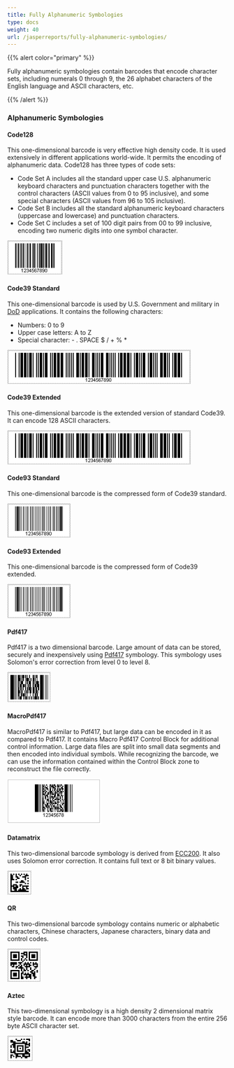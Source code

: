 ```yaml
---
title: Fully Alphanumeric Symbologies
type: docs
weight: 40
url: /jasperreports/fully-alphanumeric-symbologies/
---
```


{{% alert color="primary" %}} 

Fully alphanumeric symbologies contain barcodes that encode character sets, including numerals 0 through 9, the 26 alphabet characters of the English language and ASCII characters, etc.

{{% /alert %}} 
### **Alphanumeric Symbologies**
#### **Code128**
This one-dimensional barcode is very effective high density code. It is used extensively in different applications world-wide. It permits the encoding of alphanumeric data. Code128 has three types of code sets:

- Code Set A includes all the standard upper case U.S. alphanumeric keyboard characters and punctuation characters together with the control characters (ASCII values from 0 to 95 inclusive), and some special characters (ASCII values from 96 to 105 inclusive).
- Code Set B includes all the standard alphanumeric keyboard characters (uppercase and lowercase) and punctuation characters.
- Code Set C includes a set of 100 digit pairs from 00 to 99 inclusive, encoding two numeric digits into one symbol character.

![todo:image_alt_text](fully-alphanumeric-symbologies_1.png)
#### **Code39 Standard**
This one-dimensional barcode is used by U.S. Government and military in [DoD](http://www.aspose.com/Wiki/wikiedit.aspx?topic=Aspose.BarCode.DoD&return=Aspose.BarCode.SymbologyBackground) applications. It contains the following characters:

- Numbers: 0 to 9
- Upper case letters: A to Z
- Special character: - . SPACE $ / + % *

![todo:image_alt_text](fully-alphanumeric-symbologies_2.png)
#### **Code39 Extended**
This one-dimensional barcode is the extended version of standard Code39. It can encode 128 ASCII characters.

![todo:image_alt_text](fully-alphanumeric-symbologies_3.png)
#### **Code93 Standard**
This one-dimensional barcode is the compressed form of Code39 standard.

![todo:image_alt_text](fully-alphanumeric-symbologies_4.png)
#### **Code93 Extended**
This one-dimensional barcode is the compressed form of Code39 extended.

![todo:image_alt_text](fully-alphanumeric-symbologies_5.png)
#### **Pdf417**
Pdf417 is a two dimensional barcode. Large amount of data can be stored, securely and inexpensively using [Pdf417](http://www.aspose.com/Wiki/default.aspx/Aspose.BarCode/PDF417.html) symbology. This symbology uses Solomon's error correction from level 0 to level 8.

![todo:image_alt_text](fully-alphanumeric-symbologies_6.png)
#### **MacroPdf417**
MacroPdf417 is similar to Pdf417, but large data can be encoded in it as compared to Pdf417. It contains Macro Pdf417 Control Block for additional control information. Large data files are split into small data segments and then encoded into individual symbols. While recognizing the barcode, we can use the information contained within the Control Block zone to reconstruct the file correctly.

![todo:image_alt_text](fully-alphanumeric-symbologies_7.png)
#### **Datamatrix**
This two-dimensional barcode symbology is derived from [ECC200](http://www.aspose.com/Wiki/wikiedit.aspx?topic=Aspose.BarCode.ECC200&return=Aspose.BarCode.SymbologyBackground). It also uses Solomon error correction. It contains full text or 8 bit binary values.

![todo:image_alt_text](fully-alphanumeric-symbologies_8.png)
#### **QR**
This two-dimensional barcode symbology contains numeric or alphabetic characters, Chinese characters, Japanese characters, binary data and control codes.

![todo:image_alt_text](fully-alphanumeric-symbologies_9.png)
#### **Aztec**
This two-dimensional symbology is a high density 2 dimensional matrix style barcode. It can encode more than 3000 characters from the entire 256 byte ASCII character set.

![todo:image_alt_text](fully-alphanumeric-symbologies_10.png)

